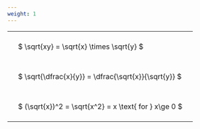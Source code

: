 ```yaml
---
weight: 1
---
```


<style type="text/css">
#T_e57d8 th.col_heading {
  text-align: left;
  font-size: 1em;
}
#T_e57d8 td {
  text-align: left;
  font-size: 1em;
  padding: 1.5em;
}
</style>
<table id="T_e57d8">
  <thead>
  </thead>
  <tbody>
    <tr>
      <td id="T_e57d8_row0_col0" class="data row0 col0" >$ \sqrt{xy} = \sqrt{x} \times \sqrt{y} $</td>
    </tr>
    <tr>
      <td id="T_e57d8_row1_col0" class="data row1 col0" >$ \sqrt{\dfrac{x}{y}} = \dfrac{\sqrt{x}}{\sqrt{y}} $</td>
    </tr>
    <tr>
      <td id="T_e57d8_row2_col0" class="data row2 col0" >$ (\sqrt{x})^2 = \sqrt{x^2} = x \text{ for } x\ge 0 $</td>
    </tr>
  </tbody>
</table>
